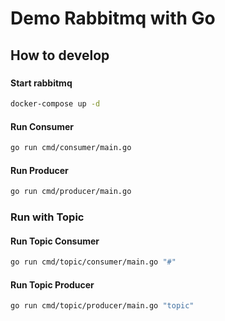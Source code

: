 # Demo Rabbitmq with Go

## How to develop
###
#### Start rabbitmq

```bash
docker-compose up -d
```

#### Run Consumer

```bash
go run cmd/consumer/main.go
```

#### Run Producer

```bash
go run cmd/producer/main.go
```

### Run with Topic

#### Run Topic Consumer

```bash
go run cmd/topic/consumer/main.go "#"
```

#### Run Topic Producer

```bash
go run cmd/topic/producer/main.go "topic"
```